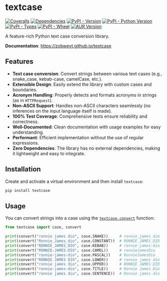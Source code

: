 # textcase

[![Coveralls](https://img.shields.io/coverallsCoverage/github/zobweyt/textcase?branch=main)](https://coveralls.io/github/zobweyt/textcase)
[![Dependencies](https://img.shields.io/badge/dependencies-0-brightgreen)](https://pypi.python.org/pypi/textcase)
[![PyPI - Version](https://img.shields.io/pypi/v/textcase.svg)](https://pypi.python.org/pypi/textcase)
[![PyPI - Python Version](https://img.shields.io/pypi/pyversions/textcase.svg)](https://pypi.python.org/pypi/textcase)
[![PyPI - Types](https://img.shields.io/pypi/types/textcase)](https://pypi.python.org/pypi/textcase)
[![PyPI - Wheel](https://img.shields.io/pypi/wheel/textcase)](https://pypi.python.org/pypi/textcase)
[![AUR Version](https://img.shields.io/aur/version/python-textcase-git)](https://aur.archlinux.org/packages/python-textcase-git)

A feature-rich Python text case conversion library.

**Documentation**: https://zobweyt.github.io/textcase

## Features

- **Text case conversion**: Convert strings between various text cases (e.g., snake_case, kebab-case, camelCase, etc.).
- **Extensible Design**: Easily extend the library with custom cases and boundaries.
- **Acronym Handling**: Properly detects and formats acronyms in strings (as in `HTTPRequest`).
- **Non-ASCII Support**: Handles non-ASCII characters seamlessly (no inferences on the input language itself is made).
- **100% Test Coverage**: Comprehensive tests ensure reliability and correctness.
- **Well-Documented**: Clean documentation with usage examples for easy understanding.
- **Performant**: Efficient implementation without the use of regular expressions.
- **Zero Dependencies**: The library has no external dependencies, making it lightweight and easy to integrate.

## Installation

Create and activate a virtual environment and then install `textcase`:

```sh
pip install textcase
```

## Usage

You can convert strings into a case using the [`textcase.convert`](./textcase/__init__.py?plain=1#48) function:

```python
from textcase import case, convert

print(convert("ronnie james dio", case.SNAKE))     # ronnie_james_dio
print(convert("Ronnie_James_dio", case.CONSTANT))  # RONNIE_JAMES_DIO
print(convert("RONNIE_JAMES_DIO", case.KEBAB))     # ronnie-james-dio
print(convert("RONNIE-JAMES-DIO", case.CAMEL))     # ronnieJamesDio
print(convert("ronnie-james-dio", case.PASCAL))    # RonnieJamesDio
print(convert("RONNIE JAMES DIO", case.LOWER))     # ronnie james dio
print(convert("ronnie james dio", case.UPPER))     # RONNIE JAMES DIO
print(convert("ronnie-james-dio", case.TITLE))     # Ronnie James Dio
print(convert("ronnie james dio", case.SENTENCE))  # Ronnie james dio
```
